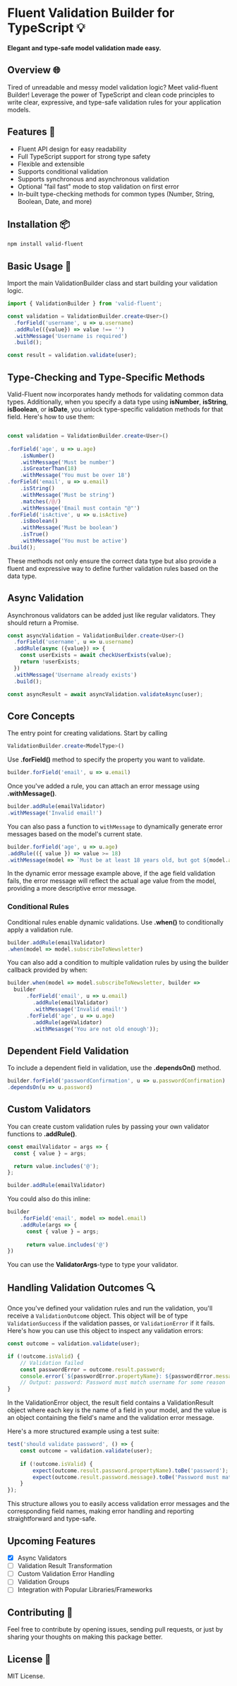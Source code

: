 # Fluent Validation Builder for TypeScript 💡
**Elegant and type-safe model validation made easy.**

## Overview 🌐
Tired of unreadable and messy model validation logic? Meet valid-fluent Builder! Leverage the power of TypeScript and clean code principles to write clear, expressive, and type-safe validation rules for your application models.

## Features 🌟
- Fluent API design for easy readability
- Full TypeScript support for strong type safety
- Flexible and extensible
- Supports conditional validation
- Supports synchronous and asynchronous validation
- Optional "fail fast" mode to stop validation on first error
- In-built type-checking methods for common types (Number, String, Boolean, Date, and more)

## Installation 📦
```bash
npm install valid-fluent
```

## Basic Usage 🚀
Import the main ValidationBuilder class and start building your validation logic.
```typescript
import { ValidationBuilder } from 'valid-fluent';

const validation = ValidationBuilder.create<User>()
  .forField('username', u => u.username)
  .addRule(({value}) => value !== '')
  .withMessage('Username is required')
  .build();

const result = validation.validate(user);
```

## Type-Checking and Type-Specific Methods
Valid-Fluent now incorporates handy methods for validating common data types. Additionally, when you specify a data type using **isNumber**, **isString**, **isBoolean**, or **isDate**, you unlock type-specific validation methods for that field. Here's how to use them:

```typescript

const validation = ValidationBuilder.create<User>()
    
.forField('age', u => u.age)
    .isNumber()
    .withMessage('Must be number')
    .isGreaterThan(18)
    .withMessage('You must be over 18')
.forField('email', u => u.email)
    .isString()
    .withMessage('Must be string')
    .matches(/@/)
    .withMessage('Email must contain "@"')
.forField('isActive', u => u.isActive)
    .isBoolean()
    .withMessage('Must be boolean')
    .isTrue()
    .withMessage('You must be active')
.build();
```

These methods not only ensure the correct data type but also provide a fluent and expressive way to define further validation rules based on the data type.

## Async Validation
Asynchronous validators can be added just like regular validators. They should return a Promise.
```typescript
const asyncValidation = ValidationBuilder.create<User>()
  .forField('username', u => u.username)
  .addRule(async ({value}) => {
    const userExists = await checkUserExists(value);
    return !userExists;
  })
  .withMessage('Username already exists')
  .build();

const asyncResult = await asyncValidation.validateAsync(user);
```

## Core Concepts
The entry point for creating validations. Start by calling 
```typescript
ValidationBuilder.create<ModelType>()
```

Use **.forField()** method to specify the property you want to validate.

```typescript
builder.forField('email', u => u.email)
```

Once you've added a rule, you can attach an error message using **.withMessage()**. 

```typescript
builder.addRule(emailValidator)
.withMessage('Invalid email!')
```
You can also pass a function to `withMessage` to dynamically generate error messages based on the model's current state.
```typescript
builder.forField('age', u => u.age)
.addRule(({ value }) => value >= 18)
.withMessage(model => `Must be at least 18 years old, but got ${model.age}.`);
```
In the dynamic error message example above, if the age field validation fails, the error message will reflect the actual age value from the model, providing a more descriptive error message.

### Conditional Rules
Conditional rules enable dynamic validations. Use **.when()** to conditionally apply a validation rule.

```typescript
builder.addRule(emailValidator)
.when(model => model.subscribeToNewsletter)
```

You can also add a condition to multiple validation rules by using the builder callback provided by when:
```typescript
builder.when(model => model.subscribeToNewsletter, builder =>
  builder
      .forField('email', u => u.email)
        .addRule(emailValidator)
        .withMessage('Invalid email!')
      .forField('age', u => u.age)
        .addRule(ageValidator)
        .withMesasge('You are not old enough'));
```

## Dependent Field Validation
To include a dependent field in validation, use the **.dependsOn()** method.

```typescript
builder.forField('passwordConfirmation', u => u.passwordConfirmation)
.dependsOn(u => u.password)
```
## Custom Validators
You can create custom validation rules by passing your own validator functions to **.addRule()**.

```typescript
const emailValidator = args => {
  const { value } = args;

  return value.includes('@');
};

builder.addRule(emailValidator)
```

You could also do this inline:

```typescript
builder
    .forField('email', model => model.email)
    .addRule(args => {
      const { value } = args;
    
      return value.includes('@')
})
```

You can use the **ValidatorArgs**-type to type your validator.

## Handling Validation Outcomes 🔍

Once you've defined your validation rules and run the validation, you'll receive a `ValidationOutcome` object. This object will be of type `ValidationSuccess` if the validation passes, or `ValidationError` if it fails. Here's how you can use this object to inspect any validation errors:

```typescript
const outcome = validation.validate(user);

if (!outcome.isValid) {
    // Validation failed
    const passwordError = outcome.result.password;
    console.error(`${passwordError.propertyName}: ${passwordError.message}`);
    // Output: password: Password must match username for some reason
}
```
In the ValidationError object, the result field contains a ValidationResult object where each key is the name of a field in your model, and the value is an object containing the field's name and the validation error message.

Here's a more structured example using a test suite:
```typescript
test('should validate password', () => {
    const outcome = validation.validate(user);
    
    if (!outcome.isValid) {
        expect(outcome.result.password.propertyName).toBe('password');
        expect(outcome.result.password.message).toBe('Password must match username for some reason');
    }
});
```
This structure allows you to easily access validation error messages and the corresponding field names, making error handling and reporting straightforward and type-safe.

## Upcoming Features
- [x] Async Validators
- [ ] Validation Result Transformation
- [ ] Custom Validation Error Handling
- [ ] Validation Groups
- [ ] Integration with Popular Libraries/Frameworks

## Contributing 🤝
Feel free to contribute by opening issues, sending pull requests, or just by sharing your thoughts on making this package better.

## License 📜
MIT License.
